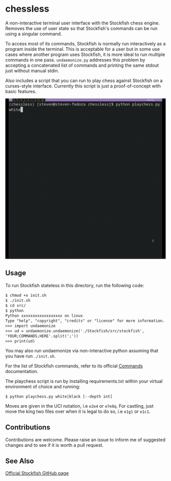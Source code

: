 # chessless
A non-interactive terminal user interface with the Stockfish chess engine. Removes the use of user state so that Stockfish's commands can be run using a singular command.

To access most of its commands, Stockfish is normally run interactively as a program inside the terminal. This is acceptable for a user but in some use cases where another program uses Stockfish, it is more ideal to run multiple commands in one pass. `undaemonize.py` addresses this problem by accepting a concatenated list of commands and printing the same stdout just without manual stdin.

Also includes a script that you can run to play chess against Stockfish on a curses-style interface. Currently this script is just a proof-of-concept with basic features.

![playchess example](doc/playchess.gif)

## Usage
To run Stockfish stateless in this directory, run the following code:

```console
$ chmod +x init.sh
$ ./init.sh
$ cd src/
$ python
Python xxxxxxxxxxxxxxxxxx on linux
Type "help", "copyright", "credits" or "license" for more information.
>>> import undaemonize
>>> ud = undaemonize.undaemonize('./Stockfish/src/stockfish', 'YOUR;COMMANDS;HERE'.split(';'))
>>> print(ud)
```

You may also run undaemonize via non-interactive python assuming that you have run `./init.sh`.

For the list of Stockfish commands, refer to its official [Commands](https://github.com/official-stockfish/Stockfish/wiki/Commands) documentation.

The playchess script is run by installing requirements.txt within your virtual environment of choice and running:

```
$ python playchess.py white|black [--depth int]
```

Moves are given in the UCI notation, i.e `e2e4` or `e7e8q`. For castling, just move the king two files over when it is legal to do so, i.e `e1g1` or `e1c1`.

## Contributions
Contributions are welcome. Please raise an issue to inform me of suggested changes and to see if it is worth a pull request.

## See Also
[Official Stockfish GitHub page](https://github.com/official-stockfish/Stockfish)

